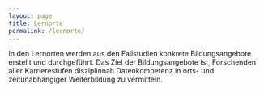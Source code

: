 ```yaml
---
layout: page
title: Lernorte
permalink: /lernorte/
---
```


In den Lernorten werden aus den Fallstudien konkrete Bildungsangebote erstellt und durchgeführt. Das Ziel der Bildungsangebote ist, Forschenden aller Karrierestufen disziplinnah Datenkompetenz in orts- und zeitunabhängiger Weiterbildung zu vermitteln.
